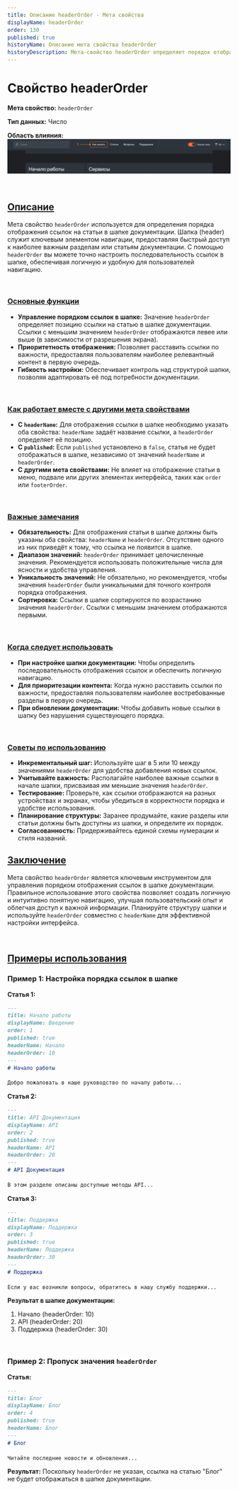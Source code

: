 ```yaml
---
title: Описание headerOrder - Мета свойства
displayName: headerOrder
order: 130
published: true
historyName: Описание мета свойства headerOrder
historyDescription: Мета-свойство headerOrder определяет порядок отображения ссылок в шапке документации, улучшая навигацию и доступ к важным разделам.
---
```


# Свойство headerOrder

**Мета свойство:** `headerOrder`

**Тип данных:** Число

**Область влияния:**
![Влияние cвойства](https://raw.githubusercontent.com/SolarSpaceTech/product-documentation-content/refs/heads/main/ru/documentation/markdown/images/header-order.png)

<br/>

## [Описание](description)

Мета свойство `headerOrder` используется для определения порядка отображения ссылок на статьи в шапке документации. Шапка (header) служит ключевым
элементом навигации, предоставляя быстрый доступ к наиболее важным разделам или статьям документации.
С помощью `headerOrder` вы можете точно настроить последовательность ссылок в шапке, обеспечивая логичную и удобную для пользователей навигацию.

<br/>

### [Основные функции](basic-functions)

- **Управление порядком ссылок в шапке:** Значение `headerOrder` определяет позицию ссылки на статью в шапке документации.
Ссылки с меньшим значением `headerOrder` отображаются левее или выше (в зависимости от разрешения экрана).
- **Приоритетность отображения:** Позволяет расставить ссылки по важности, предоставляя пользователям наиболее релевантный контент в первую очередь.
- **Гибкость настройки:** Обеспечивает контроль над структурой шапки, позволяя адаптировать её под потребности документации.

<br/>

### [Как работает вместе с другими мета свойствами](with-other-properties)

- **С `headerName`:** Для отображения ссылки в шапке необходимо указать оба свойства: `headerName` задаёт название ссылки, а `headerOrder` определяет её позицию.
- **С `published`:** Если `published` установлено в `false`, статья не будет отображаться в шапке, независимо от значений `headerName` и `headerOrder`.
- **С другими мета свойствами:** Не влияет на отображение статьи в меню, подвале или других элементах интерфейса, таких как `order` или `footerOrder`.

<br/>

### [Важные замечания](notes)

- **Обязательность:** Для отображения статьи в шапке должны быть указаны оба свойства: `headerName` и `headerOrder`. Отсутствие одного из них приведёт к тому, что ссылка не появится в шапке.
- **Диапазон значений:** `headerOrder` принимает целочисленные значения. Рекомендуется использовать положительные числа для ясности и удобства управления.
- **Уникальность значений:** Не обязательно, но рекомендуется, чтобы значения `headerOrder` были уникальными для точного контроля порядка отображения.
- **Сортировка:** Ссылки в шапке сортируются по возрастанию значения `headerOrder`. Ссылки с меньшим значением отображаются первыми.

<br/>

### [Когда следует использовать](when-to-use)

- **При настройке шапки документации:** Чтобы определить последовательность отображения ссылок и обеспечить логичную навигацию.
- **Для приоритезации контента:** Когда нужно расставить ссылки по важности, предоставляя пользователям наиболее востребованные разделы в первую очередь.
- **При обновлении документации:** Чтобы добавить новые ссылки в шапку без нарушения существующего порядка.

<br/>

### [Советы по использованию](advice)

- **Инкрементальный шаг:** Используйте шаг в 5 или 10 между значениями `headerOrder` для удобства добавления новых ссылок.
- **Учитывайте важность:** Располагайте наиболее важные ссылки в начале шапки, присваивая им меньшие значения `headerOrder`.
- **Тестирование:** Проверьте, как ссылки отображаются на разных устройствах и экранах, чтобы убедиться в корректности порядка и удобстве использования.
- **Планирование структуры:** Заранее продумайте, какие разделы или статьи должны быть доступны из шапки, и определите их порядок.
- **Согласованность:** Придерживайтесь единой схемы нумерации и стиля названий.

## [Заключение](conclusion)

Мета свойство `headerOrder` является ключевым инструментом для управления порядком отображения ссылок в шапке документации.
Правильное использование этого свойства позволяет создать логичную и интуитивно понятную навигацию, улучшая пользовательский опыт и облегчая
доступ к важной информации. Планируйте структуру шапки и используйте `headerOrder` совместно с `headerName` для эффективной настройки интерфейса.

<br/>

## [Примеры использования](examples)

### Пример 1: Настройка порядка ссылок в шапке

**Статья 1:**

```md
---
title: Начало работы
displayName: Введение
order: 1
published: true
headerName: Начало
headerOrder: 10
---
# Начало работы

Добро пожаловать в наше руководство по началу работы...
```

**Статья 2:**

```md
---
title: API Документация
displayName: API
order: 2
published: true
headerName: API
headerOrder: 20
---
# API Документация

В этом разделе описаны доступные методы API...
```

**Статья 3:**

```md
---
title: Поддержка
displayName: Поддержка
order: 3
published: true
headerName: Поддержка
headerOrder: 30
---
# Поддержка

Если у вас возникли вопросы, обратитесь в нашу службу поддержки...
```

**Результат в шапке документации:**

1. Начало (headerOrder: 10)
2. API (headerOrder: 20)
3. Поддержка (headerOrder: 30)

<br/>

### Пример 2: Пропуск значения `headerOrder`

**Статья:**

```md
---
title: Блог
displayName: Блог
order: 4
published: true
headerName: Блог
---
# Блог

Читайте последние новости и обновления...
```

**Результат:** Поскольку `headerOrder` не указан, ссылка на статью "Блог" не будет отображаться в шапке документации.
